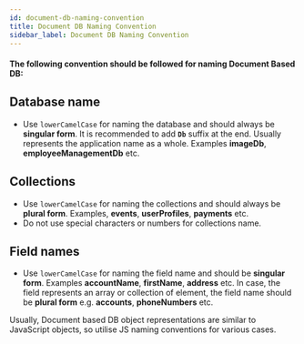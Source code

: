 ```yaml
---
id: document-db-naming-convention
title: Document DB Naming Convention
sidebar_label: Document DB Naming Convention
---
```


#### The following convention should be followed for naming Document Based DB:

## Database name

- Use `lowerCamelCase` for naming the database and should always be **singular form**.
It is recommended to add **`Db`** suffix at the end.
Usually represents the application name as a whole.
    Examples **imageDb**, **employeeManagementDb** etc.

## Collections

- Use `lowerCamelCase` for naming the collections and should always be **plural form**.
   Examples, **events**, **userProfiles**, **payments** etc.
- Do not use special characters or numbers for collections name.

## Field names

- Use `lowerCamelCase` for naming the field name and should be **singular form**.
Examples **accountName**, **firstName**, **address** etc.
In case, the field represents an array or collection of element, the field name should be **plural form**
e.g. **accounts**, **phoneNumbers** etc.

Usually, Document based DB object representations are similar to JavaScript objects, so utilise JS naming conventions for various cases.
